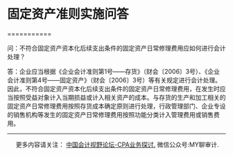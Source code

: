 ﻿# 固定资产准则实施问答 
===========

问：不符合固定资产资本化后续支出条件的固定资产日常修理费用应如何进行会计处理？

答：企业应当根据《企业会计准则第1号——存货》（财会〔2006〕3号）、《企业会计准则第4号——固定资产》（财会〔2006〕3号）等有关规定进行会计处理。因此，不符合固定资产资本化后续支出条件的固定资产日常修理费用，在发生时应当按照受益对象计入当期损益或计入相关资产的成本。与存货的生产和加工相关的固定资产日常修理费用按照存货成本确定原则进行处理，行政管理部门、企业专设的销售机构等发生的固定资产日常修理费用按照功能分类计入管理费用或销售费用。

* * *

     更多内容请关注： [中国会计视野论坛-CPA业务探讨.](https://bbs.esnai.com/thread-5354530-1-3.html) 微信公众号:MY聊审计.